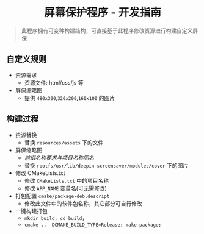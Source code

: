 <h1 style="text-align:center">屏幕保护程序 - 开发指南</h1>

> 此程序拥有可变种构建结构，可直接基于此程序修改资源进行构建自定义屏保

## 自定义规则

- 资源需求
    - 资源文件: html/css/js 等
- 屏保缩略图
    - 提供 `480x300`,`320x200`,`160x100` 的图片

## 构建过程

- 资源替换
    - 替换 `resources/assets` 下的文件
- 屏保缩略图
    - *前缀名称要求与项目名称同名*
    - 替换 `rootfs/usr/lib/deepin-screensaver/modules/cover` 下的图片
- 修改 CMakeLists.txt
    - 修改 `CMakeLists.txt` 中的项目名称
    - 修改 `APP_NAME` 变量名(可无需修改)
- 打包配置 `cmake/package-deb.descript`
    - 修改此文件中的软件包名称，其它部分可自行修改
- 一键构建打包
    - `mkdir build; cd build; `
    - `cmake .. -DCMAKE_BUILD_TYPE=Release; make package;`